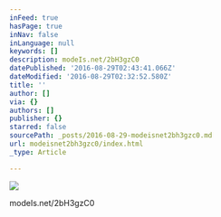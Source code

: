 ```yaml
---
inFeed: true
hasPage: true
inNav: false
inLanguage: null
keywords: []
description: modeIs.net/2bH3gzC0
datePublished: '2016-08-29T02:43:41.066Z'
dateModified: '2016-08-29T02:32:52.580Z'
title: ''
author: []
via: {}
authors: []
publisher: {}
starred: false
sourcePath: _posts/2016-08-29-modeisnet2bh3gzc0.md
url: modeisnet2bh3gzc0/index.html
_type: Article

---
```

![](https://the-grid-user-content.s3-us-west-2.amazonaws.com/fbbfa455-a7d9-4417-8894-7660ce4b76bc.jpg)

modeIs.net/2bH3gzC0